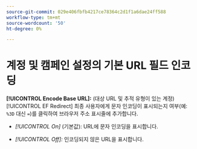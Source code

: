 ```yaml
---
source-git-commit: 029e406fbfb4217ce78364c2d1f1a6dae24ff588
workflow-type: tm+mt
source-wordcount: '50'
ht-degree: 0%

---
```

# 계정 및 캠페인 설정의 기본 URL 필드 인코딩

**[!UICONTROL Encode Base URL]:** (대상 URL 및 추적 유형이 있는 계정) [!UICONTROL EF Redirect] 최종 사용자에게 문자 인코딩이 표시되는지 여부(예: `%3D` 대신 `=`)를 클릭하여 브라우저 주소 표시줄에 추가합니다.

* *[!UICONTROL On]* (기본값): URL에 문자 인코딩을 표시합니다.

* *[!UICONTROL Off]:* 인코딩되지 않은 URL을 표시합니다.
